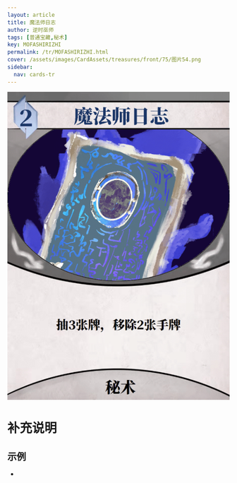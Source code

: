 ```yaml
---
layout: article
title: 魔法师日志
author: 逆时巫师
tags: [普通宝藏,秘术]
key: MOFASHIRIZHI
permalink: /tr/MOFASHIRIZHI.html
cover: /assets/images/CardAssets/treasures/front/75/图片54.png
sidebar:
  nav: cards-tr
---
```

![](/assets/images/CardAssets/treasures/front/75/图片54.png)

# 补充说明



## 示例
* 